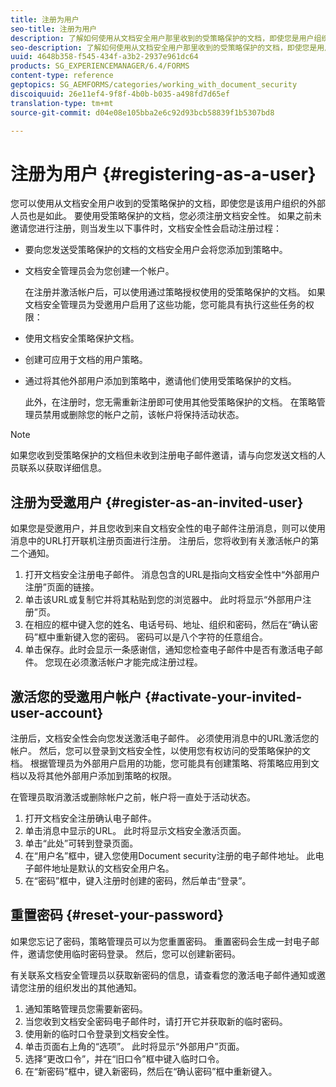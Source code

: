 ```yaml
---
title: 注册为用户
seo-title: 注册为用户
description: 了解如何使用从文档安全用户那里收到的受策略保护的文档，即使您是用户组织的外部成员。
seo-description: 了解如何使用从文档安全用户那里收到的受策略保护的文档，即使您是用户组织的外部成员。
uuid: 4648b358-f545-434f-a3b2-2937e961dc64
products: SG_EXPERIENCEMANAGER/6.4/FORMS
content-type: reference
geptopics: SG_AEMFORMS/categories/working_with_document_security
discoiquuid: 26e11ef4-9f8f-4b0b-b035-a498fd7d65ef
translation-type: tm+mt
source-git-commit: d04e08e105bba2e6c92d93bcb58839f1b5307bd8

---
```



# 注册为用户 {#registering-as-a-user}

您可以使用从文档安全用户收到的受策略保护的文档，即使您是该用户组织的外部人员也是如此。 要使用受策略保护的文档，您必须注册文档安全性。 如果之前未邀请您进行注册，则当发生以下事件时，文档安全性会启动注册过程：

* 要向您发送受策略保护的文档的文档安全用户会将您添加到策略中。
* 文档安全管理员会为您创建一个帐户。

   在注册并激活帐户后，可以使用通过策略授权使用的受策略保护的文档。 如果文档安全管理员为受邀用户启用了这些功能，您可能具有执行这些任务的权限：

* 使用文档安全策略保护文档。
* 创建可应用于文档的用户策略。
* 通过将其他外部用户添加到策略中，邀请他们使用受策略保护的文档。

   此外，在注册时，您无需重新注册即可使用其他受策略保护的文档。 在策略管理员禁用或删除您的帐户之前，该帐户将保持活动状态。

>[!NOTE]
>
>如果您收到受策略保护的文档但未收到注册电子邮件邀请，请与向您发送文档的人员联系以获取详细信息。

## 注册为受邀用户 {#register-as-an-invited-user}

如果您是受邀用户，并且您收到来自文档安全性的电子邮件注册消息，则可以使用消息中的URL打开联机注册页面进行注册。 注册后，您将收到有关激活帐户的第二个通知。

1. 打开文档安全注册电子邮件。 消息包含的URL是指向文档安全性中“外部用户注册”页面的链接。
1. 单击该URL或复制它并将其粘贴到您的浏览器中。 此时将显示“外部用户注册”页。
1. 在相应的框中键入您的姓名、电话号码、地址、组织和密码，然后在“确认密码”框中重新键入您的密码。 密码可以是八个字符的任意组合。
1. 单击保存。此时会显示一条感谢信，通知您检查电子邮件中是否有激活电子邮件。 您现在必须激活帐户才能完成注册过程。

## 激活您的受邀用户帐户 {#activate-your-invited-user-account}

注册后，文档安全性会向您发送激活电子邮件。 必须使用消息中的URL激活您的帐户。 然后，您可以登录到文档安全性，以使用您有权访问的受策略保护的文档。 根据管理员为外部用户启用的功能，您可能具有创建策略、将策略应用到文档以及将其他外部用户添加到策略的权限。

在管理员取消激活或删除帐户之前，帐户将一直处于活动状态。

1. 打开文档安全注册确认电子邮件。
1. 单击消息中显示的URL。 此时将显示文档安全激活页面。
1. 单击“此处”可转到登录页面。
1. 在“用户名”框中，键入您使用Document security注册的电子邮件地址。 此电子邮件地址是默认的文档安全用户名。
1. 在“密码”框中，键入注册时创建的密码，然后单击“登录”。

## 重置密码 {#reset-your-password}

如果您忘记了密码，策略管理员可以为您重置密码。 重置密码会生成一封电子邮件，邀请您使用临时密码登录。 然后，您可以创建新密码。

有关联系文档安全管理员以获取新密码的信息，请查看您的激活电子邮件通知或邀请您注册的组织发出的其他通知。

1. 通知策略管理员您需要新密码。
1. 当您收到文档安全密码电子邮件时，请打开它并获取新的临时密码。
1. 使用新的临时口令登录到文档安全性。
1. 单击页面右上角的“选项”。 此时将显示“外部用户”页面。
1. 选择“更改口令”，并在“旧口令”框中键入临时口令。
1. 在“新密码”框中，键入新密码，然后在“确认密码”框中重新键入。

